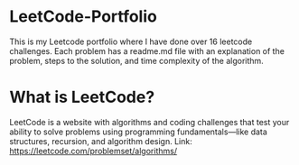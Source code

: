 # LeetCode-Portfolio
This is my Leetcode portfolio where I have done over 16 leetcode challenges. Each problem has a readme.md file with an explanation of the problem, steps to the solution, and time complexity of the algorithm.


# What is LeetCode?
LeetCode is a website with algorithms and coding challenges that test your ability to solve problems using programming fundamentals—like data structures, recursion, and algorithm design.
Link: https://leetcode.com/problemset/algorithms/
